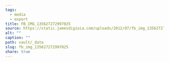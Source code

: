 ```yaml
---
tags:
  - media
  - export
title: FB_IMG_135627272997025
source: https://static.jamesdigioia.com/uploads/2012/07/fb_img_135627272997025-scaled.jpg
alt: ""
caption: ""
path: vault/_data
slug: fb_img_135627272997025
share: true
---
```

